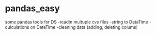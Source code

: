 # pandas_easy
some pandas tools for DS
-readin multuple cvs files
-string to DataTime
-culculations on DateTime
-cleaning data (adding, deleting colums)
